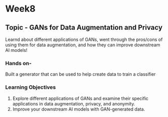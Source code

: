 # Week8

## Topic - GANs for Data Augmentation and Privacy

Learnd about different applications of GANs, went through the pros/cons of using them for data augmentation, and how they can improve downstream AI models!

### Hands on-

Built a generator that can be used to help create data to train a classifier

### **Learning Objectives**

1. Explore different applications of GANs and examine their specific applications in data augmentation, privacy, and anonymity.
2. Improve your downstream AI models with GAN-generated data.

